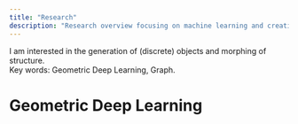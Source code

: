 ```yaml
---
title: "Research"
description: "Research overview focusing on machine learning and creative AI systems"
---
```

I am interested in the generation of (discrete) objects and morphing of structure. \
Key words: Geometric Deep Learning, Graph.

# Geometric Deep Learning
